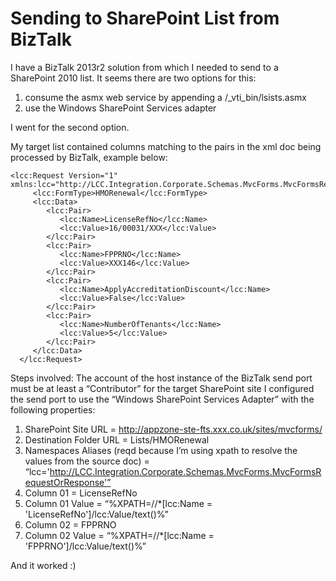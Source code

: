 # Sending to SharePoint List from BizTalk
I have a BizTalk 2013r2 solution from which I needed to send to a SharePoint 2010 list. It seems there are two options for this:

1. consume the asmx web service by appending a /\_vti_bin/lsists.asmx 
2. use the Windows SharePoint Services adapter

I went for the second option.

My target list contained columns matching to the pairs in the xml doc being processed by BizTalk, example below:

    <lcc:Request Version="1" xmlns:lcc="http://LCC.Integration.Corporate.Schemas.MvcForms.MvcFormsRequestOrResponse">
         <lcc:FormType>HMORenewal</lcc:FormType>
         <lcc:Data>
            <lcc:Pair>
               <lcc:Name>LicenseRefNo</lcc:Name>
               <lcc:Value>16/00031/XXX</lcc:Value>
            </lcc:Pair>
            <lcc:Pair>
               <lcc:Name>FPPRNO</lcc:Name>
               <lcc:Value>XXX146</lcc:Value>
            </lcc:Pair>
            <lcc:Pair>
               <lcc:Name>ApplyAccreditationDiscount</lcc:Name>
               <lcc:Value>False</lcc:Value>
            </lcc:Pair>
            <lcc:Pair>
               <lcc:Name>NumberOfTenants</lcc:Name>
               <lcc:Value>5</lcc:Value>
            </lcc:Pair>
         </lcc:Data>
      </lcc:Request>

Steps involved:
The account of the host instance of the BizTalk send port must be at least a “Contributor” for the target SharePoint site 
I configured the send port to use the “Windows SharePoint Services Adapter” with the following properties:
1. SharePoint Site URL = http://appzone-ste-fts.xxx.co.uk/sites/mvcforms/
2. Destination Folder URL = Lists/HMORenewal
3. Namespaces Aliases (reqd because I’m using xpath to resolve the values from the source doc) = “lcc='http://LCC.Integration.Corporate.Schemas.MvcForms.MvcFormsRequestOrResponse'”
4. Column 01 = LicenseRefNo
5. Column 01 Value = “%XPATH=//*[lcc:Name = 'LicenseRefNo']/lcc:Value/text()%”
6. Column 02 = FPPRNO
7. Column 02 Value = “%XPATH=//*[lcc:Name = 'FPPRNO']/lcc:Value/text()%”

And it worked :) 





